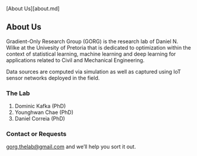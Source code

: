 [About Us][about.md]

## About Us

Gradient-Only Research Group (GORG) is the research lab of Daniel N. Wilke at the Univesity of Pretoria that is dedicated to optimization within the context of statistical learning, machine learning and deep learning for applications related to Civil and Mechanical Engineering. 

Data sources are computed via simulation as well as captured using IoT sensor networks deployed in the field.

### The Lab

1. Dominic Kafka (PhD)
2. Younghwan Chae (PhD)
3. Daniel Correia (PhD)

### Contact or Requests

gorg.thelab@gmail.com and we’ll help you sort it out.
